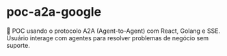 # poc-a2a-google
💬 POC usando o protocolo A2A (Agent-to-Agent) com React, Golang e SSE. Usuário interage com agentes para resolver problemas de negócio sem suporte.
